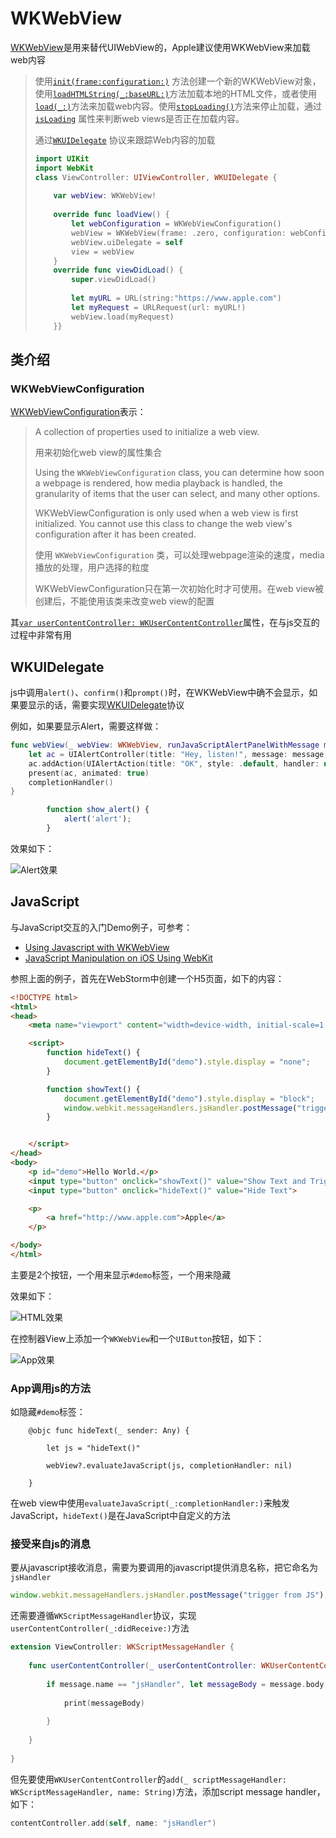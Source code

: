 # WKWebView

[WKWebView](https://developer.apple.com/documentation/webkit/wkwebview)是用来替代UIWebView的，Apple建议使用WKWebView来加载web内容

> 使用[`init(frame:configuration:)`](https://developer.apple.com/documentation/webkit/wkwebview/1414998-init) 方法创建一个新的WKWebView对象，使用[`loadHTMLString(_:baseURL:)`](https://developer.apple.com/documentation/webkit/wkwebview/1415004-loadhtmlstring)方法加载本地的HTML文件，或者使用[`load(_:)`](https://developer.apple.com/documentation/webkit/wkwebview/1414954-load)方法来加载web内容。使用[`stopLoading()`](https://developer.apple.com/documentation/webkit/wkwebview/1414981-stoploading)方法来停止加载，通过[`isLoading`](https://developer.apple.com/documentation/webkit/wkwebview/1414964-isloading) 属性来判断web views是否正在加载内容。
>
> 通过[`WKUIDelegate`](https://developer.apple.com/documentation/webkit/wkuidelegate) 协议来跟踪Web内容的加载
>
> ```swift
> import UIKit
> import WebKit
> class ViewController: UIViewController, WKUIDelegate {
>     
>     var webView: WKWebView!
>     
>     override func loadView() {
>         let webConfiguration = WKWebViewConfiguration()
>         webView = WKWebView(frame: .zero, configuration: webConfiguration)
>         webView.uiDelegate = self
>         view = webView
>     }
>     override func viewDidLoad() {
>         super.viewDidLoad()
>         
>         let myURL = URL(string:"https://www.apple.com")
>         let myRequest = URLRequest(url: myURL!)
>         webView.load(myRequest)
>     }}
> ```

## 类介绍

### WKWebViewConfiguration

[WKWebViewConfiguration](https://developer.apple.com/documentation/webkit/wkwebviewconfiguration)表示：

>A collection of properties used to initialize a web view.
>
>用来初始化web view的属性集合
>
>Using the `WKWebViewConfiguration` class, you can determine how soon a webpage is rendered, how media playback is handled, the granularity of items that the user can select, and many other options.
>
>WKWebViewConfiguration is only used when a web view is first initialized. You cannot use this class to change the web view's configuration after it has been created.
>
>使用 `WKWebViewConfiguration` 类，可以处理webpage渲染的速度，media播放的处理，用户选择的粒度
>
>WKWebViewConfiguration只在第一次初始化时才可使用。在web view被创建后，不能使用该类来改变web view的配置

其[`var userContentController: WKUserContentController`](https://developer.apple.com/documentation/webkit/wkwebviewconfiguration/1395668-usercontentcontroller)属性，在与js交互的过程中非常有用



## WKUIDelegate

 js中调用`alert()`、`confirm()`和`prompt()`时，在WKWebView中确不会显示，如果要显示的话，需要实现[WKUIDelegate](https://developer.apple.com/documentation/webkit/wkuidelegate)协议

例如，如果要显示Alert，需要这样做：

```swift
func webView(_ webView: WKWebView, runJavaScriptAlertPanelWithMessage message: String, initiatedByFrame frame: WKFrameInfo, completionHandler: @escaping () -> Void) {
    let ac = UIAlertController(title: "Hey, listen!", message: message, preferredStyle: .alert)
    ac.addAction(UIAlertAction(title: "OK", style: .default, handler: nil))
    present(ac, animated: true)
    completionHandler()
}
```

```javascript
        function show_alert() {
            alert('alert');
        }

```

效果如下：

![Alert效果](https://github.com/winfredzen/iOS-Basic/blob/master/%E7%BD%91%E7%BB%9C/images/7.png)



## JavaScript

与JavaScript交互的入门Demo例子，可参考：

+ [Using Javascript with WKWebView](https://medium.com/@hoishing/using-javascript-with-wkwebview-64f94153ad0)
+ [JavaScript Manipulation on iOS Using WebKit](https://medium.com/capital-one-tech/javascript-manipulation-on-ios-using-webkit-2b1115e7e405)

参照上面的例子，首先在WebStorm中创建一个H5页面，如下的内容：

```html
<!DOCTYPE html>
<html>
<head>
    <meta name="viewport" content="width=device-width, initial-scale=1.0, minimum-scale=1.0, maximum-scale=1.0, user-scalable=no">

    <script>
        function hideText() {
            document.getElementById("demo").style.display = "none";
        }

        function showText() {
            document.getElementById("demo").style.display = "block";
            window.webkit.messageHandlers.jsHandler.postMessage("trigger from JS");
        }


    </script>
</head>
<body>
    <p id="demo">Hello World.</p>
    <input type="button" onclick="showText()" value="Show Text and Trigger Handler">
    <input type="button" onclick="hideText()" value="Hide Text">

    <p>
        <a href="http://www.apple.com">Apple</a>
    </p>

</body>
</html>
```

主要是2个按钮，一个用来显示`#demo`标签，一个用来隐藏

效果如下：

![HTML效果](https://github.com/winfredzen/iOS-Basic/blob/master/%E7%BD%91%E7%BB%9C/images/5.png)

在控制器View上添加一个`WKWebView`和一个`UIButton`按钮，如下：

![App效果](https://github.com/winfredzen/iOS-Basic/blob/master/%E7%BD%91%E7%BB%9C/images/6.png)



### App调用js的方法

如隐藏`#demo`标签：

```
    @objc func hideText(_ sender: Any) {
        
        let js = "hideText()"
        
        webView?.evaluateJavaScript(js, completionHandler: nil)

    }
```

在web view中使用`evaluateJavaScript(_:completionHandler:)`来触发JavaScript，`hideText()`是在JavaScript中自定义的方法



### 接受来自js的消息

要从javascript接收消息，需要为要调用的javascript提供消息名称，把它命名为`jsHandler`

```javascript
window.webkit.messageHandlers.jsHandler.postMessage("trigger from JS");
```

还需要遵循`WKScriptMessageHandler`协议，实现`userContentController(_:didReceive:)`方法

```swift
extension ViewController: WKScriptMessageHandler {
    
    func userContentController(_ userContentController: WKUserContentController, didReceive message: WKScriptMessage) {
        
        if message.name == "jsHandler", let messageBody = message.body as? String {
            
            print(messageBody)
            
        }
        
    }
    
}
```

但先要使用`WKUserContentController`的`add(_ scriptMessageHandler: WKScriptMessageHandler, name: String)`方法，添加script message handler，如下：

```swift
contentController.add(self, name: "jsHandler")
```



























